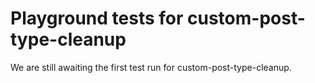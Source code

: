 # Playground tests for custom-post-type-cleanup
We are still awaiting the first test run for custom-post-type-cleanup.
